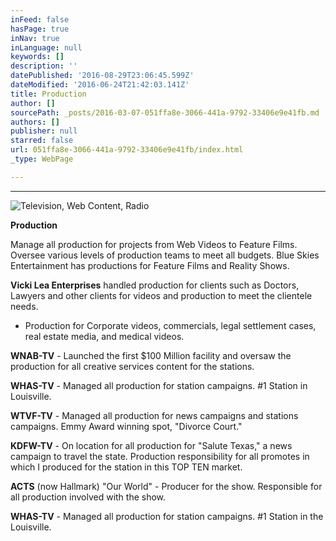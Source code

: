 ```yaml
---
inFeed: false
hasPage: true
inNav: true
inLanguage: null
keywords: []
description: ''
datePublished: '2016-08-29T23:06:45.599Z'
dateModified: '2016-06-24T21:42:03.141Z'
title: Production
author: []
sourcePath: _posts/2016-03-07-051ffa8e-3066-441a-9792-33406e9e41fb.md
authors: []
publisher: null
starred: false
url: 051ffa8e-3066-441a-9792-33406e9e41fb/index.html
_type: WebPage

---
```

****
![Television, Web Content, Radio](https://s3-us-west-2.amazonaws.com/the-grid-img/p/64e523a7008cb6e7ce8c3290a94699d7c4fd7bd4.jpg)

**Production**

Manage all production for projects from Web Videos to Feature Films. Oversee various levels of production teams to meet all budgets. Blue Skies Entertainment has productions for Feature Films and Reality Shows.

**Vicki Lea Enterprises** handled production for clients such as Doctors, Lawyers and other clients for videos and production to meet the clientele needs.

* Production for Corporate videos, commercials, legal settlement cases, real estate media, and medical videos.

**WNAB-TV** - Launched the first $100 Million facility and oversaw the production for all creative services content for the stations.

**WHAS-TV** - Managed all production for station campaigns. \#1 Station in Louisville.

**WTVF-TV** - Managed all production for news campaigns and stations campaigns. Emmy Award winning spot, "Divorce Court."

**KDFW-TV** - On location for all production for "Salute Texas," a news campaign to travel the state. Production responsibility for all promotes in which I produced for the station in this TOP TEN market.

**ACTS** (now Hallmark) "Our World" - Producer for the show. Responsible for all production involved with the show.

**WHAS-TV** - Managed all production for station campaigns. \#1 Station in the Louisville.